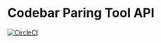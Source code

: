 # Codebar Paring Tool API

[![CircleCI](https://circleci.com/gh/saljuama/codebar-pairing-tool-api.svg?style=svg)](https://circleci.com/gh/saljuama/codebar-pairing-tool-api)

